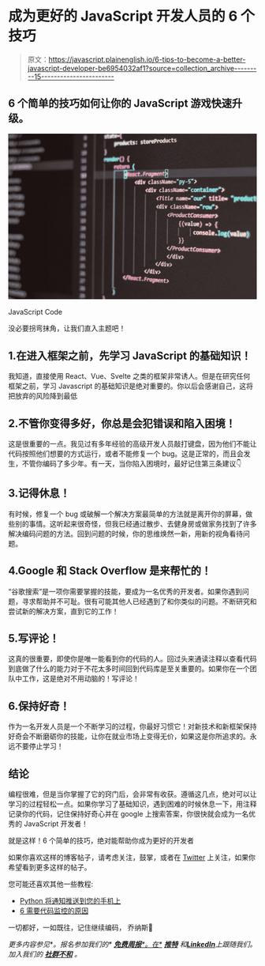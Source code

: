 # 成为更好的 JavaScript 开发人员的 6 个技巧

> 原文：<https://javascript.plainenglish.io/6-tips-to-become-a-better-javascript-developer-be6954032af1?source=collection_archive---------15----------------------->

## 6 个简单的技巧如何让你的 JavaScript 游戏快速升级。

![](img/d3bf9a5b2e3a430f06c0a36922fc24cf.png)

JavaScript Code

没必要拐弯抹角，让我们直入主题吧！

## 1.在进入框架之前，先学习 JavaScript 的基础知识！

我知道，直接使用 React、Vue、Svelte 之类的框架非常诱人。但是在研究任何框架之前，学习 Javascript 的基础知识是绝对重要的。你以后会感谢自己，这将把放弃的风险降到最低

## 2.不管你变得多好，你总是会犯错误和陷入困境！

这是很重要的一点。我见过有多年经验的高级开发人员敲打键盘，因为他们不能让代码按照他们想要的方式运行，或者不能修复一个 bug。这是正常的，而且会发生，不管你编码了多少年。有一天，当你陷入困境时，最好记住第三条建议👇

## 3.记得休息！

有时候，修复一个 bug 或破解一个解决方案最简单的方法就是离开你的屏幕，做些别的事情。这听起来很奇怪，但我已经通过散步、去健身房或做家务找到了许多解决编码问题的方法。回到问题的时候，你的思维焕然一新，用新的视角看待问题。

## 4.Google 和 Stack Overflow 是来帮忙的！

“谷歌搜索”是一项你需要掌握的技能，要成为一名优秀的开发者。如果你遇到问题，寻求帮助并不可耻。很有可能其他人已经遇到了和你类似的问题。不断研究和尝试新的解决方案，直到它的工作！

## 5.写评论！

这真的很重要，即使你是唯一能看到你的代码的人。回过头来通读注释以查看代码到底做了什么的能力对于不花太多时间回到代码库是至关重要的。如果你在一个团队中工作，这是绝对不用动脑的！写评论！

## 6.保持好奇！

作为一名开发人员是一个不断学习的过程，你最好习惯它！对新技术和新框架保持好奇会不断磨砺你的技能，让你在就业市场上变得无价，如果这是你所追求的。永远不要停止学习！

## 结论

编程很难，但是当你掌握了它的窍门后，会非常有收获。遵循这几点，绝对可以让学习的过程轻松一点。如果你学习了基础知识，遇到困难的时候休息一下，用注释记录你的代码，记住保持好奇心并在 google 上搜索答案，你很快就会成为一名优秀的 JavaScript 开发者！

就是这样！6 个简单的技巧，绝对能帮助你成为更好的开发者

如果你喜欢这样的博客帖子，请考虑关注，鼓掌，或者在 [Twitter](https://twitter.com/thejonasme) 上关注，如果你希望看到更多这样的帖子。

您可能还喜欢其他一些教程:

*   [Python 将通知推送到您的手机上](https://medium.com/p/feaeedcbaac1)
*   [6 需要代码监控的原因](https://medium.com/p/edc09b8a907e)

一切都好，一如既往，记住继续编码，
乔纳斯💙

*更多内容参见*[](https://plainenglish.io/)**。报名参加我们的* [***免费周报****。在*](http://newsletter.plainenglish.io/) [***推特***](https://twitter.com/inPlainEngHQ) *和*[***LinkedIn***](https://www.linkedin.com/company/inplainenglish/)*上跟随我们。加入我们的* [***社群不和***](https://discord.gg/GtDtUAvyhW) *。**